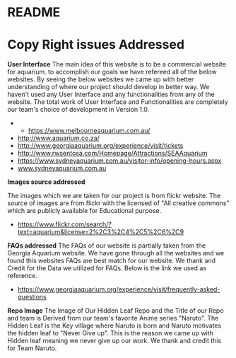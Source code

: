 # README #

# Copy Right issues Addressed #

**User Interface**
The main idea of this website is to be a commercial website for aquarium. to accomplish our goals we have refereed all of the below websites. By seeing the below websites we came up with better understanding of where our project should develop in better way. We haven't used any User Interface and any functionalities from any of the website. The total work of User Interface and Functionalities are completely our team's choice of development in Version 1.0.
* * https://www.melbourneaquarium.com.au/
* http://www.aquarium.co.za/
* http://www.georgiaaquarium.org/experience/visit/tickets
* http://www.rwsentosa.com/Homepage/Attractions/SEAAquarium
* https://www.sydneyaquarium.com.au/visitor-info/opening-hours.aspx
* www.sydneyaquarium.com.au

**Images source addressed**

The images which we are taken for our project is from flickr website. The source of images are from flickr with the licensed of "All creative commons" which are publicly available for Educational purpose.

* https://www.flickr.com/search/?text=aquarium&license=2%2C3%2C4%2C5%2C6%2C9

**FAQs addressed**
The FAQs of our website is partially taken from the Georgia Aquarium website. We have gone through all the websites and we found this websites FAQs are best match for our website. We thank and Credit for the Data we utilized for FAQs. Below is the link we used as reference.
* https://www.georgiaaquarium.org/experience/visit/frequently-asked-questions

**Repo Image** 
The Image of Our Hidden Leaf Repo and the Title of our Repo and team is Derived from our team's favorite Anime series "Naruto". The Hidden Leaf is the Key village where Naruto is born and Naruto motivates the hidden leaf to "Never Give up". This is the reason we came up with Hidden leaf meaning we never give up our work. We thank and credit this for Team Naruto.
